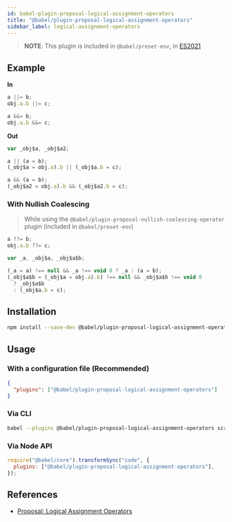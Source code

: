 ```yaml
---
id: babel-plugin-proposal-logical-assignment-operators
title: "@babel/plugin-proposal-logical-assignment-operators"
sidebar_label: logical-assignment-operators
---
```


> **NOTE**: This plugin is included in `@babel/preset-env`, in [ES2021](https://github.com/tc39/proposals/blob/master/finished-proposals.md)

## Example

**In**

```js title="JavaScript"
a ||= b;
obj.a.b ||= c;

a &&= b;
obj.a.b &&= c;
```

**Out**

```js title="JavaScript"
var _obj$a, _obj$a2;

a || (a = b);
(_obj$a = obj.a).b || (_obj$a.b = c);

a && (a = b);
(_obj$a2 = obj.a).b && (_obj$a2.b = c);
```

### With Nullish Coalescing

> While using the `@babel/plugin-proposal-nullish-coalescing-operator` plugin (included in `@babel/preset-env`)

```js title="JavaScript"
a ??= b;
obj.a.b ??= c;
```

```js title="JavaScript"
var _a, _obj$a, _obj$a$b;

(_a = a) !== null && _a !== void 0 ? _a : (a = b);
(_obj$a$b = (_obj$a = obj.a).b) !== null && _obj$a$b !== void 0
  ? _obj$a$b
  : (_obj$a.b = c);
```

## Installation

```sh title="Shell"
npm install --save-dev @babel/plugin-proposal-logical-assignment-operators
```

## Usage

### With a configuration file (Recommended)

```json title="babel.config.json"
{
  "plugins": ["@babel/plugin-proposal-logical-assignment-operators"]
}
```

### Via CLI

```sh title="Shell"
babel --plugins @babel/plugin-proposal-logical-assignment-operators script.js
```

### Via Node API

```js title="JavaScript"
require("@babel/core").transformSync("code", {
  plugins: ["@babel/plugin-proposal-logical-assignment-operators"],
});
```

## References

- [Proposal: Logical Assignment Operators](https://github.com/tc39/proposal-logical-assignment)
